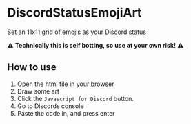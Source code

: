 # DiscordStatusEmojiArt
Set an 11x11 grid of emojis as your Discord status

⚠️ **Technically this is self botting, so use at your own risk!** ⚠️


## How to use
1) Open the html file in your browser
2) Draw some art
3) Click the `Javascript for Discord` button.
4) Go to Discords console
5) Paste the code in, and press enter
